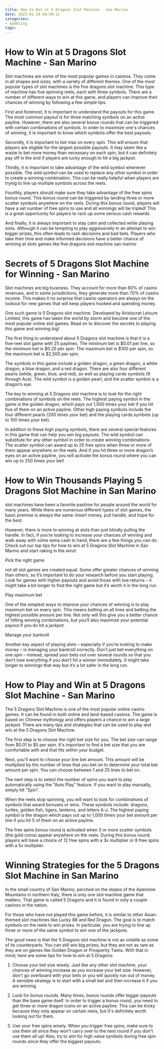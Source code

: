 ```yaml
---
title: How to Win at 5 Dragons Slot Machine   San Marino
date: 2023-01-14 04:50:11
categories:
- Gambling
tags:
---
```



#  How to Win at 5 Dragons Slot Machine - San Marino

Slot machines are some of the most popular games in casinos. They come in all shapes and sizes, with a variety of different themes. One of the most popular types of slot machines is the five dragons slot machine. This type of machine has five spinning reels, each with three symbols. There are a number of different ways to win at this game, and players can improve their chances of winning by following a few simple tips.

First and foremost, it is important to understand the payouts for this game. The most common payout is for three matching symbols on an active payline. However, there are also several bonus rounds that can be triggered with certain combinations of symbols. In order to maximize one's chances of winning, it is important to know which symbols offer the best payouts.

Secondly, it is important to bet max on every spin. This will ensure that players are eligible for the largest possible payouts. It may seem like a waste to bet more money than necessary on each spin, but it can definitely pay off in the end if players are lucky enough to hit a big jackpot.

Thirdly, it is important to take advantage of the wild symbol whenever possible. The wild symbol can be used to replace any other symbol in order to create a winning combination. This can be really helpful when players are trying to line up multiple symbols across the reels.

Fourthly, players should make sure they take advantage of the free spins bonus round. This bonus round can be triggered by landing three or more scatter symbols anywhere on the reels. During this bonus round, players will have a set number of free spins to use and all winnings will be tripled! This is a great opportunity for players to rack up some serious cash rewards.

And finally, it is always important to stay calm and collected while playing slots. Although it can be tempting to play aggressively in an attempt to win bigger prizes, this often leads to rash decisions and bad bets. Players who take their time and make informed decisions have a better chance of winning at slots games like five dragons slot machine san marino

#  Secrets of 5 Dragons Slot Machine for Winning - San Marino

Slot machines are big business. They account for more than 60% of casino revenues, and in some jurisdictions, they generate more than 70% of casino income. This makes it no surprise that casino operators are always on the lookout for new games that will keep players hooked and spending money.

One such game is 5 Dragons slot machine. Developed by Aristocrat Leisure Limited, this game has taken the world by storm and become one of the most popular online slot games. Read on to discover the secrets to playing this game and winning big!

The first thing to understand about 5 Dragons slot machine is that it is a five-reel slot game with 25 paylines. The minimum bet is $0.01 per line, so the minimum bet is $0.25 per spin. The maximum bet is $100 per spin, so the maximum bet is $2,500 per spin.

The symbols in this game include a golden dragon, a green dragon, a white dragon, a blue dragon, and a red dragon. There are also four different pearls (white, green, blue, and red), as well as playing cards symbols (9 through Ace). The wild symbol is a golden pearl, and the scatter symbol is a dragon’s eye.

The key to winning at 5 Dragons slot machine is to look for the right combinations of symbols on the reels. The highest paying symbol in the game is the golden dragon, which pays out 1,000 times your bet if you hit five of them on an active payline. Other high paying symbols include the four different pearls (200 times your bet) and the playing cards symbols (up to 100 times your bet).

In addition to these high paying symbols, there are several special features in this game that can help you win big payouts. The wild symbol can substitute for any other symbol in order to create winning combinations. The scatter symbol can award up to 25 free spins when three or more of them appear anywhere on the reels. And if you hit three or more dragon’s eyes on an active payline, you will activate the bonus round where you can win up to 250 times your bet!

#  How to Win Thousands Playing 5 Dragons Slot Machine in San Marino

slot machines have been a favorite pastime for people around the world for many years. While there are numerous different types of slot games, the basic premise is always the same: Insert money, pull handle, and hope for the best. 

However, there is more to winning at slots than just blindly pulling the handle. In fact, if you’re looking to increase your chances of winning and walk away with some extra cash in hand, there are a few things you can do. Check out our top tips for how to win at 5 Dragons Slot Machine in San Marino and start raking in the wins!

Pick the right game

 not all slot games are created equal. Some offer greater chances of winning than others, so it’s important to do your research before you start playing. Look for games with higher payouts and avoid those with low returns – it might take a bit longer to find the right game but it’s worth it in the long run.

Play maximum bet

One of the simplest ways to improve your chances of winning is to play maximum bet on every spin. This means betting on all lines and betting the highest possible amount per line. Not only will this give you a better chance of hitting winning combinations, but you’ll also maximize your potential payout if you do hit a jackpot.

Manage your bankroll

Another key aspect of playing slots – especially if you’re looking to make money – is managing your bankroll correctly. Don’t just bet everything on one spin – instead, spread your bets out over several rounds so that you don’t lose everything if you don’t hit a winner immediately. It might take longer to winnings that way but it’s a lot safer in the long run.

#  How to Play and Win at 5 Dragons Slot Machine - San Marino 

The 5 Dragons Slot Machine is one of the most popular online casino games. It can be found in both online and land-based casinos. The game is based on Chinese mythology and offers players a chance to win a large jackpot. There are many tips and strategies that can be used to play and win at the 5 Dragons Slot Machine.

The first step is to choose the right bet size for you. The bet size can range from $0.01 to $5 per spin. It's important to find a bet size that you are comfortable with and that fits within your budget.

Next, you'll want to choose your line bet amount. This amount will be multiplied by the number of lines that you bet on to determine your total bet amount per spin. You can choose between 1 and 25 lines to bet on.

The next step is to select the number of spins you want to play automatically using the "Auto Play" feature. If you want to play manually, simply hit "Spin".

When the reels stop spinning, you will want to look for combinations of symbols that award bonuses or wins. These symbols include: dragons, turtles, golden fish, tigers, lanterns, and letters A-J. The highest paying symbol is the dragon which pays out up to 1,000 times your bet amount per line if you hit 5 of them on an active payline.

The free spins bonus round is activated when 3 or more scatter symbols (the gold coins) appear anywhere on the reels. During this bonus round, players will have a choice of 12 free spins with a 3x multiplier or 8 free spins with a 5x multiplier.

#  Winning Strategies for the 5 Dragons Slot Machine in San Marino

In the small country of San Marino, perched on the slopes of the Apennine Mountains in northern Italy, there is only one slot machine game that matters. That game is called 5 Dragons and it is found in only a couple casinos in the nation.

For those who have not played this game before, it is similar to other Asian-themed slot machines like Lucky 88 and Red Dragon. The goal is to match symbols on the reels to win prizes. In particular, you are trying to line up three or more of the same symbol to win one of the jackpots.

The good news is that the 5 Dragons slot machine is not as volatile as some of its counterparts. You can still win big prizes, but they are not as rare as they are on games like Golden Dragon or Prosperity Twins. With that in mind, here are some tips for how to win at 5 Dragons:

1. Choose your bet size wisely. Just like any other slot machine, your chances of winning increase as you increase your bet size. However, don't go overboard with your bets or you will quickly run out of money. A sensible strategy is to start with a small bet and then increase it if you are winning.

2. Look for bonus rounds. Many times, bonus rounds offer bigger payouts than the base game itself. In order to trigger a bonus round, you need to get three or more dragon icons on an active payline. This can be tricky because they only appear on certain reels, but it's definitely worth looking out for them.

3. Use your free spins wisely. When you trigger free spins, make sure to use them all since they won't carry over to the next round if you don't use them all up! Also, try to aim for high value symbols during free spin rounds since they offer the biggest payouts.